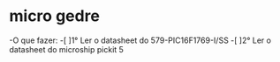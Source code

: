 # micro gedre
-O que fazer:
  -[ ]1° Ler o datasheet do 579-PIC16F1769-I/SS
  -[ ]2° Ler o datasheet do microship pickit 5
